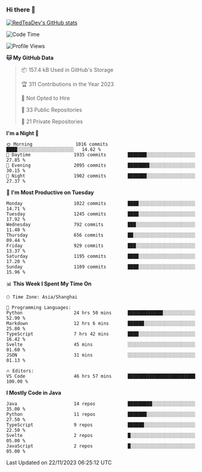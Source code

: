 ### Hi there 👋

<!--
**RedTeaDev/RedTeaDev** is a ✨ _special_ ✨ repository because its `README.md` (this file) appears on your GitHub profile.

Here are some ideas to get you started:

- 🔭 I’m currently working on ...
- 🌱 I’m currently learning ...
- 👯 I’m looking to collaborate on ...
- 🤔 I’m looking for help with ...
- 💬 Ask me about ...
- 📫 How to reach me: ...
- 😄 Pronouns: ...
- ⚡ Fun fact: ...
-->

<!--
[![wakatime](https://wakatime.com/badge/user/6b101ed0-04c0-4490-9283-eb61f2efff96.svg)](https://wakatime.com/@6b101ed0-04c0-4490-9283-eb61f2efff96)
!-->

[![RedTeaDev's GitHub stats](https://github-readme-stats.vercel.app/api?username=RedTeaDev)](https://github.com/anuraghazra/github-readme-stats)
<!--
[![willianrod's wakatime stats](https://github-readme-stats.vercel.app/api/wakatime?username=RedTeaDev)](https://github.com/anuraghazra/github-readme-stats)
!-->
<!--START_SECTION:waka-->
![Code Time](http://img.shields.io/badge/Code%20Time-1%2C899%20hrs%2019%20mins-blue)

![Profile Views](http://img.shields.io/badge/Profile%20Views-2-blue)

**🐱 My GitHub Data** 

> 📦 157.4 kB Used in GitHub's Storage 
 > 
> 🏆 311 Contributions in the Year 2023
 > 
> 🚫 Not Opted to Hire
 > 
> 📜 33 Public Repositories 
 > 
> 🔑 21 Private Repositories 
 > 
**I'm a Night 🦉** 

```text
🌞 Morning                1016 commits        ████░░░░░░░░░░░░░░░░░░░░░   14.62 % 
🌆 Daytime                1935 commits        ███████░░░░░░░░░░░░░░░░░░   27.85 % 
🌃 Evening                2095 commits        ████████░░░░░░░░░░░░░░░░░   30.15 % 
🌙 Night                  1902 commits        ███████░░░░░░░░░░░░░░░░░░   27.37 % 
```
📅 **I'm Most Productive on Tuesday** 

```text
Monday                   1022 commits        ████░░░░░░░░░░░░░░░░░░░░░   14.71 % 
Tuesday                  1245 commits        ████░░░░░░░░░░░░░░░░░░░░░   17.92 % 
Wednesday                792 commits         ███░░░░░░░░░░░░░░░░░░░░░░   11.40 % 
Thursday                 656 commits         ██░░░░░░░░░░░░░░░░░░░░░░░   09.44 % 
Friday                   929 commits         ███░░░░░░░░░░░░░░░░░░░░░░   13.37 % 
Saturday                 1195 commits        ████░░░░░░░░░░░░░░░░░░░░░   17.20 % 
Sunday                   1109 commits        ████░░░░░░░░░░░░░░░░░░░░░   15.96 % 
```


📊 **This Week I Spent My Time On** 

```text
🕑︎ Time Zone: Asia/Shanghai

💬 Programming Languages: 
Python                   24 hrs 50 mins      █████████████░░░░░░░░░░░░   52.90 % 
Markdown                 12 hrs 6 mins       ██████░░░░░░░░░░░░░░░░░░░   25.80 % 
TypeScript               7 hrs 42 mins       ████░░░░░░░░░░░░░░░░░░░░░   16.42 % 
Svelte                   45 mins             ░░░░░░░░░░░░░░░░░░░░░░░░░   01.60 % 
JSON                     31 mins             ░░░░░░░░░░░░░░░░░░░░░░░░░   01.13 % 

🔥 Editors: 
VS Code                  46 hrs 57 mins      █████████████████████████   100.00 % 
```

**I Mostly Code in Java** 

```text
Java                     14 repos            █████████░░░░░░░░░░░░░░░░   35.00 % 
Python                   11 repos            ███████░░░░░░░░░░░░░░░░░░   27.50 % 
TypeScript               9 repos             ██████░░░░░░░░░░░░░░░░░░░   22.50 % 
Svelte                   2 repos             █░░░░░░░░░░░░░░░░░░░░░░░░   05.00 % 
JavaScript               2 repos             █░░░░░░░░░░░░░░░░░░░░░░░░   05.00 % 
```




 Last Updated on 22/11/2023 06:25:12 UTC
<!--END_SECTION:waka-->


